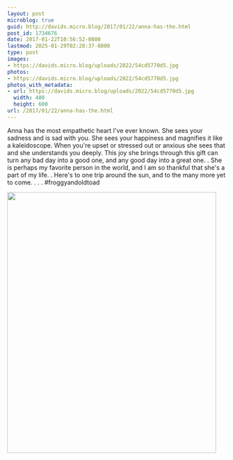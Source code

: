 ```yaml
---
layout: post
microblog: true
guid: http://davids.micro.blog/2017/01/22/anna-has-the.html
post_id: 1734676
date: 2017-01-22T10:56:52-0800
lastmod: 2025-01-29T02:28:37-0800
type: post
images:
- https://davids.micro.blog/uploads/2022/54cd5770d5.jpg
photos:
- https://davids.micro.blog/uploads/2022/54cd5770d5.jpg
photos_with_metadata:
- url: https://davids.micro.blog/uploads/2022/54cd5770d5.jpg
  width: 480
  height: 600
url: /2017/01/22/anna-has-the.html
---
```

Anna has the most empathetic heart I've ever known. She sees your sadness and is sad with you. She sees your happiness and magnifies it like a kaleidoscope. When you're upset or stressed out or anxious she sees that and she understands you deeply. This joy she brings through this gift can turn any bad day into a good one, and any good day into a great one.
.
She is perhaps my favorite person in the world, and I am so thankful that she's a part of my life.
.
Here's to one trip around the sun, and to the many more yet to come.
.
.
.
#froggyandoldtoad

<img src="/uploads/2022/54cd5770d5.jpg" width="480" height="600" alt="">
